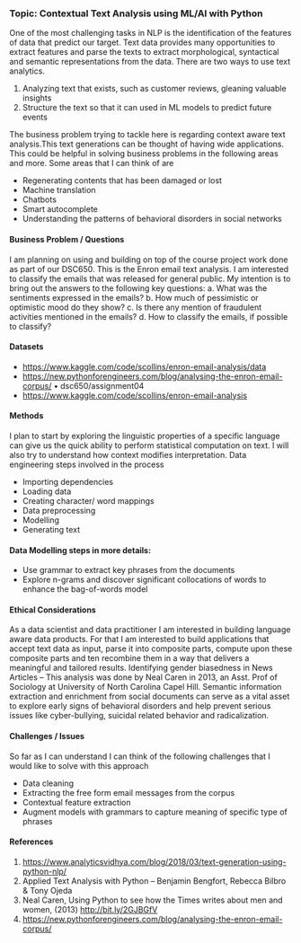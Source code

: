 ### Topic: Contextual Text Analysis using ML/AI with Python

One of the most challenging tasks in NLP is the identification of the features of data that predict our target. Text data provides many opportunities to extract features and parse the texts to extract morphological, syntactical and semantic representations from the data. There are two ways to use text analytics.
1. Analyzing text that exists, such as customer reviews, gleaning valuable insights
2. Structure the text so that it can used in ML models to predict future events

The business problem trying to tackle here is regarding context aware text analysis.This text generations can be thought of having wide applications. This could be helpful in solving business problems in the following areas and more. Some areas that I can think of are
- Regenerating contents that has been damaged or lost
- Machine translation
- Chatbots
- Smart autocomplete
- Understanding the patterns of behavioral disorders in social networks

#### Business Problem / Questions
I am planning on using and building on top of the course project work done as part of our DSC650. This is the Enron email text analysis. I am interested to classify the emails that was released for general public. My intention is to bring out the answers to the following key questions:
a. What was the sentiments expressed in the emails?
b. How much of pessimistic or optimistic mood do they show?
c. Is there any mention of fraudulent activities mentioned in the emails?
d. How to classify the emails, if possible to classify?

#### Datasets
- https://www.kaggle.com/code/scollins/enron-email-analysis/data
- https://new.pythonforengineers.com/blog/analysing-the-enron-email-corpus/ • dsc650/assignment04
- https://www.kaggle.com/code/scollins/enron-email-analysis
 
#### Methods
I plan to start by exploring the linguistic properties of a specific language can give us the quick ability to perform statistical computation on text. I will also try to understand how context modifies interpretation.
Data engineering steps involved in the process
- Importing dependencies
- Loading data
- Creating character/ word mappings
- Data preprocessing
- Modelling
- Generating text

#### Data Modelling steps in more details:
- Use grammar to extract key phrases from the documents
- Explore n-grams and discover significant collocations of words to enhance the bag-of-words model

#### Ethical Considerations
As a data scientist and data practitioner I am interested in building language aware data products. For that I am interested to build applications that accept text data as input, parse it into composite parts, compute upon these composite parts and ten recombine them in a way that delivers a meaningful and tailored results.
Identifying gender biasedness in News Articles – This analysis was done by Neal Caren in 2013, an Asst. Prof of Sociology at University of North Carolina Capel Hill.
Semantic information extraction and enrichment from social documents can serve as a vital asset to explore early signs of behavioral disorders and help prevent serious issues like cyber-bullying, suicidal related behavior and radicalization.

#### Challenges / Issues
So far as I can understand I can think of the following challenges that I would like to solve with this approach
- Data cleaning
- Extracting the free form email messages from the corpus
- Contextual feature extraction
- Augment models with grammars to capture meaning of specific type of phrases

#### References
1. https://www.analyticsvidhya.com/blog/2018/03/text-generation-using-python-nlp/
2. Applied Text Analysis with Python – Benjamin Bengfort, Rebecca Bilbro & Tony Ojeda
3. Neal Caren, Using Python to see how the Times writes about men and women, (2013) http://bit.ly/2GJBGfV
4. https://new.pythonforengineers.com/blog/analysing-the-enron-email-corpus/
